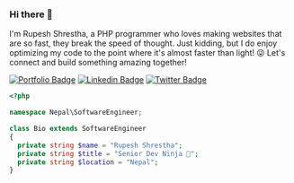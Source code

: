 ### Hi there 👋

I'm Rupesh Shrestha, a PHP programmer who loves making websites that are so fast, they break the speed of thought.
Just kidding, but I do enjoy optimizing my code to the point where it's almost faster than light! 😜 Let's connect and build something amazing together!

[![Portfolio Badge](https://img.shields.io/badge/Blog-000000?style=for-the-badge&logo=google-chrome&logoColor=white)](https://www.rupeshstha.com.np/)
[![Linkedin Badge](https://img.shields.io/badge/-LinkedIn-0e76a8?style=for-the-badge&logo=Linkedin&logoColor=white)](https://www.linkedin.com/in/rupesh-shrestha/)
[![Twitter Badge](https://img.shields.io/badge/-Twitter-00acee?style=for-the-badge&logo=Twitter&logoColor=white)](https://twitter.com/rupess_stha)

```php
<?php

namespace Nepal\SoftwareEngineer;

class Bio extends SoftwareEngineer
{
  private string $name = "Rupesh Shrestha";
  private string $title = "Senior Dev Ninja 🥷";
  private string $location = "Nepal";
}

```
